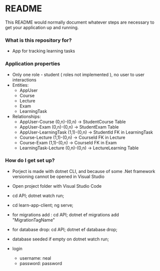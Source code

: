 # README #

This README would normally document whatever steps are necessary to get your application up and running.

### What is this repository for? ###

* App for tracking learning tasks

### Application properties ###
* Only one role - student ( roles not implemented ), no user to user interactions
* Entities:
    * AppUser
    * Course
    * Lecture
    * Exam
    * LearningTask
* Relationships:
    * AppUser-Course (0,n)-(0,n) -> StudentCourse Table
    * AppUser-Exam (0,n)-(0,n) -> StudentExam Table
    * AppUser-LearningTask  (1,1)-(0,n) -> StudentId FK in LearningTask
    * Course-Lecture (1,1)-(0,n) -> CourseId FK in Lecture
    * Course-Exam (1,1)-(0,n) -> CourseId FK in Exam
    * LearningTask-Lecture (0,n)-(0,n) -> LectureLearning Table




    

### How do I get set up? ###

* Porject is made with dotnet CLI, and because of some .Net framework versioning cannot be opened in Visual Studio
* Open project folder with Visual Studio Code
* cd API; dotnet watch run;
* cd learn-app-client; ng serve;
* for migrations add : cd API; dotnet ef migrations add "MigrationTagName"
* for database drop: cd API; dotnet ef database drop;
* database seeded if empty on dotnet watch run;

* login
    * username: neal
    * password: password